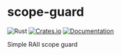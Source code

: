 # scope-guard

![Rust](https://github.com/DoumanAsh/scope-guard/workflows/Rust/badge.svg?branch=master)
[![Crates.io](https://img.shields.io/crates/v/scope-guard.svg)](https://crates.io/crates/scope-guard)
[![Documentation](https://docs.rs/scope-guard/badge.svg)](https://docs.rs/crate/scope-guard/)

Simple RAII scope guard
